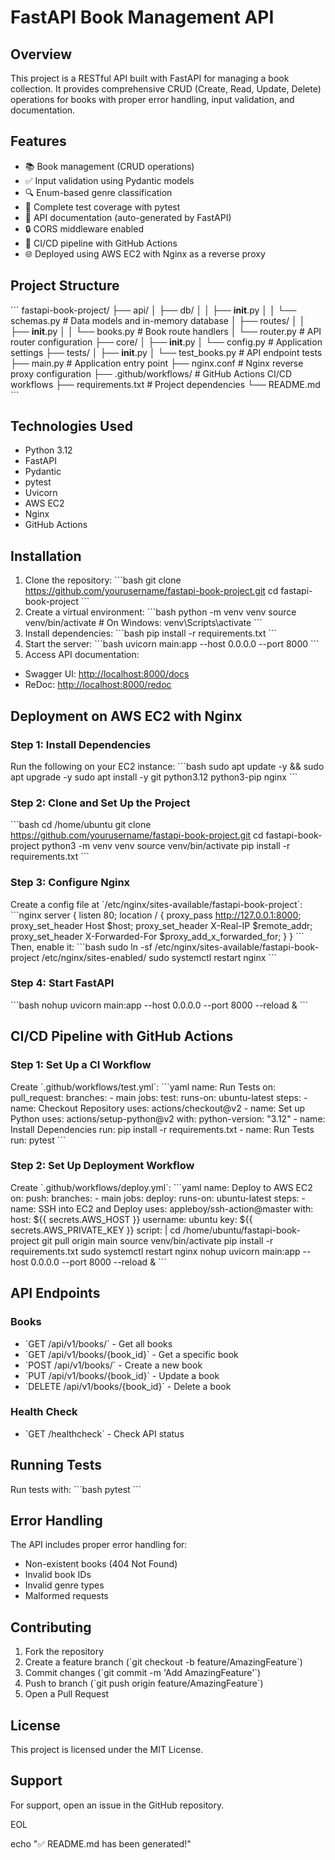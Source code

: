 
# FastAPI Book Management API

## Overview
This project is a RESTful API built with FastAPI for managing a book collection. It provides comprehensive CRUD (Create, Read, Update, Delete) operations for books with proper error handling, input validation, and documentation.

## Features
- 📚 Book management (CRUD operations)
- ✅ Input validation using Pydantic models
- 🔍 Enum-based genre classification
- 🧪 Complete test coverage with pytest
- 📝 API documentation (auto-generated by FastAPI)
- 🔒 CORS middleware enabled
- 🚀 CI/CD pipeline with GitHub Actions
- 🌐 Deployed using AWS EC2 with Nginx as a reverse proxy

## Project Structure
\`\`\`
fastapi-book-project/
├── api/
│   ├── db/
│   │   ├── __init__.py
│   │   └── schemas.py      # Data models and in-memory database
│   ├── routes/
│   │   ├── __init__.py
│   │   └── books.py        # Book route handlers
│   └── router.py           # API router configuration
├── core/
│   ├── __init__.py
│   └── config.py           # Application settings
├── tests/
│   ├── __init__.py
│   └── test_books.py       # API endpoint tests
├── main.py                 # Application entry point
├── nginx.conf              # Nginx reverse proxy configuration
├── .github/workflows/      # GitHub Actions CI/CD workflows
├── requirements.txt        # Project dependencies
└── README.md
\`\`\`

## Technologies Used
- Python 3.12
- FastAPI
- Pydantic
- pytest
- Uvicorn
- AWS EC2
- Nginx
- GitHub Actions

## Installation
1. Clone the repository:
\`\`\`bash
git clone https://github.com/yourusername/fastapi-book-project.git
cd fastapi-book-project
\`\`\`
2. Create a virtual environment:
\`\`\`bash
python -m venv venv
source venv/bin/activate  # On Windows: venv\Scripts\activate
\`\`\`
3. Install dependencies:
\`\`\`bash
pip install -r requirements.txt
\`\`\`
4. Start the server:
\`\`\`bash
uvicorn main:app --host 0.0.0.0 --port 8000
\`\`\`
5. Access API documentation:
- Swagger UI: [http://localhost:8000/docs](http://localhost:8000/docs)
- ReDoc: [http://localhost:8000/redoc](http://localhost:8000/redoc)

## Deployment on AWS EC2 with Nginx

### **Step 1: Install Dependencies**
Run the following on your EC2 instance:
\`\`\`bash
sudo apt update -y && sudo apt upgrade -y
sudo apt install -y git python3.12 python3-pip nginx
\`\`\`

### **Step 2: Clone and Set Up the Project**
\`\`\`bash
cd /home/ubuntu
git clone https://github.com/yourusername/fastapi-book-project.git
cd fastapi-book-project
python3 -m venv venv
source venv/bin/activate
pip install -r requirements.txt
\`\`\`

### **Step 3: Configure Nginx**
Create a config file at \`/etc/nginx/sites-available/fastapi-book-project\`:
\`\`\`nginx
server {
    listen 80;
    location / {
        proxy_pass http://127.0.0.1:8000;
        proxy_set_header Host \$host;
        proxy_set_header X-Real-IP \$remote_addr;
        proxy_set_header X-Forwarded-For \$proxy_add_x_forwarded_for;
    }
}
\`\`\`
Then, enable it:
\`\`\`bash
sudo ln -sf /etc/nginx/sites-available/fastapi-book-project /etc/nginx/sites-enabled/
sudo systemctl restart nginx
\`\`\`

### **Step 4: Start FastAPI**
\`\`\`bash
nohup uvicorn main:app --host 0.0.0.0 --port 8000 --reload &
\`\`\`

## CI/CD Pipeline with GitHub Actions

### **Step 1: Set Up a CI Workflow**
Create \`.github/workflows/test.yml\`:
\`\`\`yaml
name: Run Tests
on:
  pull_request:
    branches:
      - main
jobs:
  test:
    runs-on: ubuntu-latest
    steps:
      - name: Checkout Repository
        uses: actions/checkout@v2
      - name: Set up Python
        uses: actions/setup-python@v2
        with:
          python-version: "3.12"
      - name: Install Dependencies
        run: pip install -r requirements.txt
      - name: Run Tests
        run: pytest
\`\`\`

### **Step 2: Set Up Deployment Workflow**
Create \`.github/workflows/deploy.yml\`:
\`\`\`yaml
name: Deploy to AWS EC2
on:
  push:
    branches:
      - main
jobs:
  deploy:
    runs-on: ubuntu-latest
    steps:
      - name: SSH into EC2 and Deploy
        uses: appleboy/ssh-action@master
        with:
          host: \${{ secrets.AWS_HOST }}
          username: ubuntu
          key: \${{ secrets.AWS_PRIVATE_KEY }}
          script: |
            cd /home/ubuntu/fastapi-book-project
            git pull origin main
            source venv/bin/activate
            pip install -r requirements.txt
            sudo systemctl restart nginx
            nohup uvicorn main:app --host 0.0.0.0 --port 8000 --reload &
\`\`\`

## API Endpoints
### **Books**
- \`GET /api/v1/books/\` - Get all books
- \`GET /api/v1/books/{book_id}\` - Get a specific book
- \`POST /api/v1/books/\` - Create a new book
- \`PUT /api/v1/books/{book_id}\` - Update a book
- \`DELETE /api/v1/books/{book_id}\` - Delete a book

### **Health Check**
- \`GET /healthcheck\` - Check API status

## Running Tests
Run tests with:
\`\`\`bash
pytest
\`\`\`

## Error Handling
The API includes proper error handling for:
- Non-existent books (404 Not Found)
- Invalid book IDs
- Invalid genre types
- Malformed requests

## Contributing
1. Fork the repository
2. Create a feature branch (\`git checkout -b feature/AmazingFeature\`)
3. Commit changes (\`git commit -m 'Add AmazingFeature'\`)
4. Push to branch (\`git push origin feature/AmazingFeature\`)
5. Open a Pull Request

## License
This project is licensed under the MIT License.

## Support
For support, open an issue in the GitHub repository.

EOL

echo "✅ README.md has been generated!"